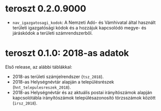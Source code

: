 # teroszt 0.2.0.9000

* `nav_igazgatosagi_kodok`: A Nemzeti Adó- és Vámhivatal által használt területi igazgatósági kódok és a hozzájuk kapcsolódó megye- és járáskódok a területi számrendszerből.


# teroszt 0.1.0: 2018-as adatok

Első release, az alábbi táblákkal:

* 2018-as területi számjelrendszer (`tsz_2018`).
* 2018-as Helységnévtár alapján a településrészek (`hnt_telepulesreszek_2018`).
* 2018-as Helységnévtár és az aktuális postai irányítószámok alapján kapcsolótábla irányítószámok településazonosító törzsszámok között (`irsz_2018`).
